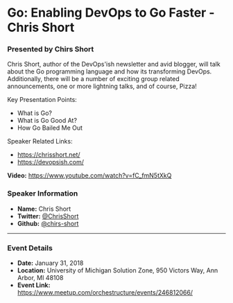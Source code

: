 # Go: Enabling DevOps to Go Faster - Chris Short
### Presented by Chirs Short

Chris Short, author of the DevOps'ish newsletter and avid blogger, will talk about the Go programming language and how its transforming DevOps. Additionally, there will be a number of exciting group related announcements, one or more lightning talks, and of course, Pizza!

Key Presentation Points:
* What is Go?
* What is Go Good At?
* How Go Bailed Me Out

Speaker Related Links:
* https://chrisshort.net/
* https://devopsish.com/

**Video:**
https://www.youtube.com/watch?v=fC_fmN5tXkQ

### Speaker Information

* **Name:** Chris Short
* **Twitter:** [@ChrisShort](https://twitter.com/ChrisShort)
* **Github:** [@chirs-short](https://github.com/chris-short)

---

### Event Details

* **Date:** January 31, 2018
* **Location:** University of Michigan Solution Zone, 950 Victors Way, Ann Arbor, MI 48108
* **Event Link:** https://www.meetup.com/orchestructure/events/246812066/

